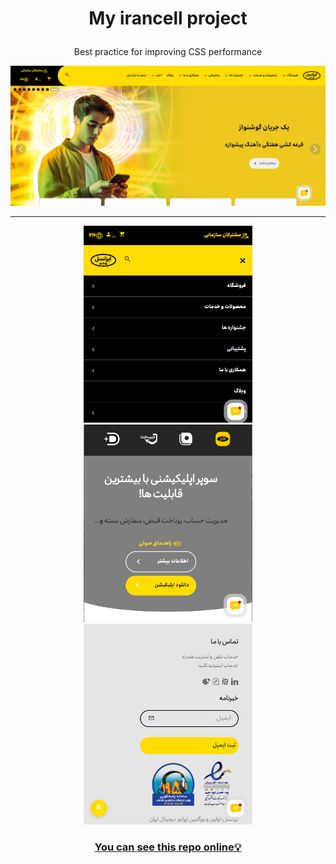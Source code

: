 # <p align="center">My irancell project</p>

<p align="center">Best practice for improving CSS performance</p>

<section width="100%" display="flex" align="center" justify-content="center" gap="2rem">
<img src="images/readme01.png" />
  <hr/>
<img src="images/readme02.png" width="270" />
<img src="images/readme03.png" width="270" />
<img src="images/readme04.png" width="270" />
</section>

<h3 align="center"><a href="https://negar-karimnejad.github.io/irancell/" target="_blank">You can see this repo online💡</a></h3>
